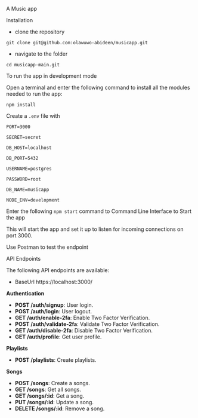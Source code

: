 A Music app 


Installation

- clone the repository


`git clone git@github.com:olawuwo-abideen/musicapp.git`


- navigate to the folder


`cd musicapp-main.git`

To run the app in development mode

Open a terminal and enter the following command to install all the  modules needed to run the app:

`npm install`


Create a `.env` file with

`PORT=3000`

`SECRET=secret`

`DB_HOST=localhost`

`DB_PORT=5432`

`USERNAME=postgres`

`PASSWORD=root`

`DB_NAME=musicapp`

`NODE_ENV=development`



Enter the following `npm start` command to Command Line Interface to Start the app

This will start the app and set it up to listen for incoming connections on port 3000. 

Use Postman to test the endpoint

API Endpoints

The following API endpoints are available:

- BaseUrl https://localhost:3000/


**Authentication**

- **POST /auth/signup**: User login.
- **POST /auth/login**: User logout.
- **GET /auth/enable-2fa**: Enable Two Factor Verification.
- **POST /auth/validate-2fa**: Validate Two Factor Verification.
- **GET /auth/disable-2fa**: Disable Two Factor Verification.
- **GET /auth/profile**: Get user profile.

**Playlists**

- **POST /playlists**: Create playlists.

**Songs**

- **POST /songs**: Create a songs.
- **GET /songs**: Get all songs.
- **GET /songs/:id**: Get a song.
- **PUT /songs/:id**: Update a song.
- **DELETE /songs/:id**: Remove a song.
